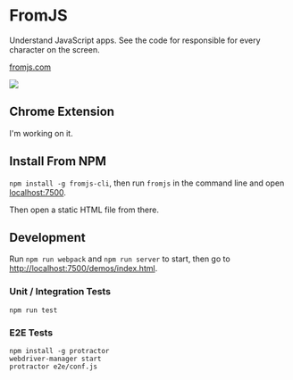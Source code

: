# FromJS

Understand JavaScript apps. See the code for responsible for every character on the screen.

[fromjs.com](http://www.fromjs.com/)

![](https://cloud.githubusercontent.com/assets/1303660/17478187/e9b9b2bc-5d61-11e6-8645-b89574767bf4.png)

## Chrome Extension

I'm working on it.

## Install From NPM

`npm install -g fromjs-cli`, then run `fromjs` in the command line and open [localhost:7500](http://localhost:7500/).

Then open a static HTML file from there.

## Development

Run `npm run webpack` and `npm run server` to start, then go to [http://localhost:7500/demos/index.html](http://localhost:7500/demos/index.html).

### Unit / Integration Tests

`npm run test`

### E2E Tests

```
npm install -g protractor
webdriver-manager start
protractor e2e/conf.js
```
